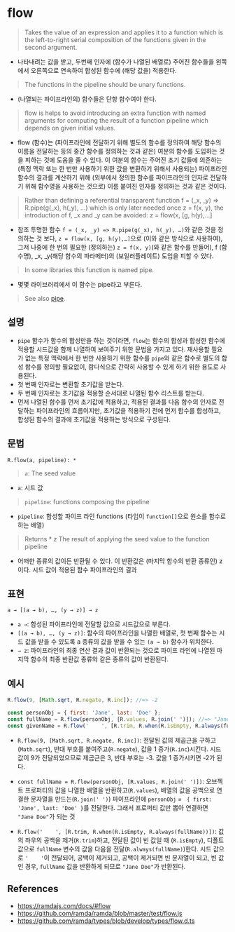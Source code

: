 # flow

> Takes the value of an expression and applies it to a function which is the left-to-right serial composition of the functions given in the second argument.
- 나타내려는 값을 받고, 두번째 인자에 (함수가 나열된 배열로) 주어진 함수들을 왼쪽에서 오른쪽으로 연속하여 합성된 함수에 (해당 값을) 적용한다.

> The functions in the pipeline should be unary functions.
- (나열되는 파이프라인의) 함수들은 단항 함수여야 한다.

> flow is helps to avoid introducing an extra function with named arguments for computing the result of a function pipeline which depends on given initial values.
- flow (함수)는 (파이프라인에 전달하기 위해 별도의 함수를 정의하여 해당 함수의 이름을 전달하는 등의 중간 함수를 정의하는 것과 같은) 여분의 함수를 도입하는 것을 피하는 것에 도움을 줄 수 있다. 이 여분의 함수는 주어진 초기 값들에 의존하는 (특정 맥락 또는 한 번만 사용하기 위한 값을 변환하기 위해서 사용되는) 파이프라인 함수의 결과를 계산하기 위해 (외부에서 정의한 함수를 파이프라인의 인자로 전달하기 위해 함수명을 사용하는 것으로) 이름 붙여진 인자를 정의하는 것과 같은 것이다.

> Rather than defining a referential transparent function f = (_x, _y) => R.pipe(g(_x), h(_y), …) which is only later needed once z = f(x, y), the introduction of f, _x and _y can be avoided: z = flow(x, [g, h(y),…]
- 참조 투명한 함수 `f = (_x, _y) => R.pipe(g(_x), h(_y), …)`와 같은 것을 정의하는 것 보다, `z = flow(x, [g, h(y),…]`으로 (이와 같은 방식으로 사용하여), 그저 나중에 한 번의 필요한 (정의하는) `z = f(x, y)`(와 같은 함수를 만들어), f (함수명), _x, _y(해당 함수의 파라메터)의 (보일러플레이트) 도입을 피할 수 있다.

> In some libraries this function is named pipe.
- 몇몇 라이브러리에서 이 함수는 pipe라고 부른다.

> See also [pipe](./pipe.md).

## 설명

- `pipe` 함수가 함수의 합성만을 하는 것이라면, `flow`는 함수의 합성과 합성한 함수에 적용할 시드값을 함께 나열하여 보여주기 위한 문법을 가지고 있다. 재사용할 필요가 없는 특정 맥락에서 한 번만 사용하기 위한 함수를 `pipe`와 같은 함수로 별도의 합성 함수를 정의할 필요없이, 람다식으로 간략히 사용할 수 있게 하기 위한 용도로 사용된다.
- 첫 번째 인자로는 변환할 초기값을 받는다.
- 두 번째 인자로는 초기값을 적용할 순서대로 나열된 함수 리스트를 받는다.
- 먼저 나열된 함수를 먼저 초기값에 적용하고, 적용된 결과를 다음 함수의 인자로 전달하는 파이프라인의 흐름이지만, 초기값을 적용하기 전에 먼저 함수를 합성하고, 합성된 함수의 결과에 초기값을 적용하는 방식으로 구성된다.

## 문법

```
R.flow(a, pipeline): *
```

> `a`: The seed value
- `a`: 시드 값

> `pipeline`: functions composing the pipeline
- `pipeline`: 합성할 파이프 라인 functions (타입이 `function[]`으로 원소를 함수로 하는 배열)

> Returns * z The result of applying the seed value to the function pipeline
- 어떠한 종류의 값이든 반환될 수 있다. 이 반환값은 (마지막 함수의 반환 종류인) z이다. 시드 값이 적용된 함수 파이프라인의 결과

## 표현

```
a → [(a → b), …, (y → z)] → z
```
- `a →`: 함성된 파이프라인에 전달할 값으로 시드값으로 부른다.
- `[(a → b), …, (y → z)]`: 함수의 파이프라인을 나열한 배열로, 첫 번째 함수는 시드 값을 받을 수 있도록 a 종류의 값을 받을 수 있는 `(a → b)` 함수가 위치한다.
- `→ z`: 파이프라인의 최종 연산 결과 값이 반환되는 것으로 파이프 라인에 나열된 마지막 함수의 최종 반환값 종류와 같은 종류의 값이 반환된다.

## 예시

```js
R.flow(9, [Math.sqrt, R.negate, R.inc]); //=> -2

const personObj = { first: 'Jane', last: 'Doe' };
const fullName = R.flow(personObj, [R.values, R.join(' ')]); //=> "Jane Doe"
const givenName = R.flow('    ', [R.trim, R.when(R.isEmpty, R.always(fullName))]); //=> "Jane Doe"
```

- `R.flow(9, [Math.sqrt, R.negate, R.inc])`: 전달된 값의 제곱근을 구하고 (`Math.sqrt`), 반대 부호를 붙여주고(`R.negate`), 값을 1 증가(`R.inc`)시킨다. 시드 값이 9가 전달되었으므로 제곱근은 3, 반대 부호는 -3. 값을 1 증가시키면 -2가 된다.

- `const fullName = R.flow(personObj, [R.values, R.join(' ')])`: 오브젝트 프로퍼티의 값을 나열한 배열을 반환하고(`R.values`), 배열의 값을 공백으로 연결한 문자열을 만드는(`R.join(' ')`) 파이프라인에 `personObj` = ` { first: 'Jane', last: 'Doe' }`를 전달한다. 그래서 프로퍼티 값만 뽑아 연결하면 ` "Jane Doe"`가 되는 것

- `R.flow('    ', [R.trim, R.when(R.isEmpty, R.always(fullName))])`: 값의 좌우의 공백을 제거(`R.trim`)하고, 전달된 값이 빈 값일 때 (`R.isEmpty`), 디폴트 값으로 `fullName` 변수의 값을 다음을 전달(`R.always(fullName)`)한다. 시드 값으로 `'    '`이 전달되어, 공백이 제거되고, 공백이 제거되면 빈 문자열이 되고, 빈 값인 경우, `fullName` 값을 반환하게 되므로 `"Jane Doe"`가 반환된다.

## References

- https://ramdajs.com/docs/#flow
- https://github.com/ramda/ramda/blob/master/test/flow.js
- https://github.com/ramda/types/blob/develop/types/flow.d.ts
